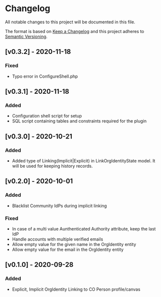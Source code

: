 # Changelog

All notable changes to this project will be documented in this file.

The format is based on [Keep a Changelog](https://keepachangelog.com/en/1.0.0/)
and this project adheres to [Semantic Versioning](https://semver.org/spec/v2.0.0.html).
## [v0.3.2] - 2020-11-18
### Fixed
- Typo error in ConfigureShell.php

## [v0.3.1] - 2020-11-18
### Added
- Configuration shell script for setup
- SQL script containing tables and constraints required for the plugin

## [v0.3.0] - 2020-10-21
### Added
- Added type of Linking(Implicit|Explicit) in LinkOrgIdentityState model. It will be used for keeping history records.

## [v0.2.0] - 2020-10-01
### Added
- Blacklist Community IdPs during implicit linking

### Fixed
- In case of a multi value Aunthenticated Authority attribute, keep the last IdP
- Handle accounts with multiple verified emails
- Allow empty value for the given name in the OrgIdentity entity
- Allow empty value for the email in the OrgIdentity entity

## [v0.1.0] - 2020-09-28
### Added
- Explicit, Implicit OrgIdentity Linking to CO Person profile/canvas
